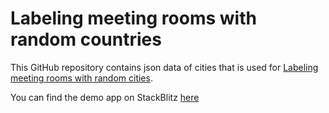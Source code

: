 # Labeling meeting rooms with random countries 
This GitHub repository contains json data of cities that is used for [Labeling meeting rooms with random cities](https://archilogic-march-2023.webflow.io/project/labeling-meeting-rooms-with-random-countries).

You can find the demo app on StackBlitz [here](https://stackblitz.com/edit/conference-room-labeling) 